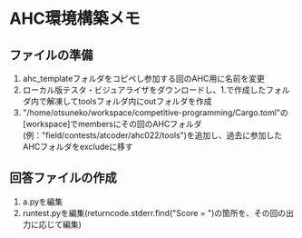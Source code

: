 # AHC環境構築メモ

## ファイルの準備

1. ahc_templateフォルダをコピペし参加する回のAHC用に名前を変更
2. ローカル版テスタ・ビジュアライザをダウンロードし、1.で作成したフォルダ内で解凍してtoolsフォルダ内にoutフォルダを作成
3. "/home/otsuneko/workspace/competitive-programming/Cargo.toml"の[workspace]でmembersにその回のAHCフォルダ
(例："field/contests/atcoder/ahc022/tools")を追加し、過去に参加したAHCフォルダをexcludeに移す

## 回答ファイルの作成

1. a.pyを編集
2. runtest.pyを編集(returncode.stderr.find("Score = ")の箇所を、その回の出力に応じて編集)